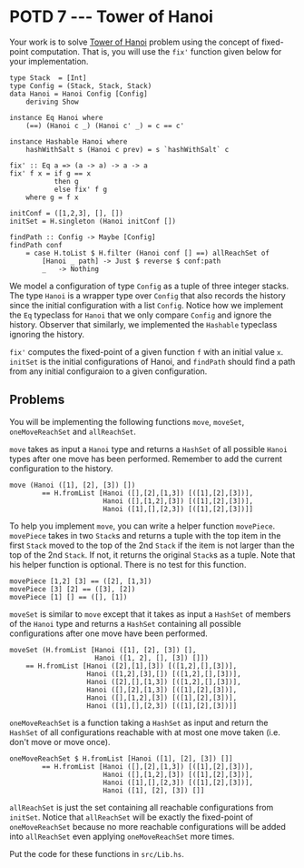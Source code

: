 POTD 7 --- Tower of Hanoi
==============================

Your work is to solve [Tower of Hanoi](https://en.wikipedia.org/wiki/Tower_of_Hanoi)
problem using the concept of fixed-point computation. That is, you will use the
`fix'` function given below for your implementation.

``` {.haskell}
type Stack  = [Int]
type Config = (Stack, Stack, Stack)
data Hanoi = Hanoi Config [Config]
    deriving Show

instance Eq Hanoi where
    (==) (Hanoi c _) (Hanoi c' _) = c == c'

instance Hashable Hanoi where
    hashWithSalt s (Hanoi c prev) = s `hashWithSalt` c

fix' :: Eq a => (a -> a) -> a -> a
fix' f x = if g == x
           then g
           else fix' f g
    where g = f x

initConf = ([1,2,3], [], [])
initSet = H.singleton (Hanoi initConf [])

findPath :: Config -> Maybe [Config]
findPath conf
    = case H.toList $ H.filter (Hanoi conf [] ==) allReachSet of
        [Hanoi _ path] -> Just $ reverse $ conf:path
        _   -> Nothing
```

We model a configuration of type `Config` as a tuple of three integer stacks.
The type `Hanoi` is a wrapper type over `Config` that also records the history
since the initial configuration with a list `Config`. Notice how we implement
the `Eq` typeclass for `Hanoi` that we only compare `Config` and ignore the
history. Observer that similarly, we implemented the `Hashable` typeclass
ignoring the history.

`fix'` computes the fixed-point of a given function `f` with an initial value
`x`.  `initSet` is the initial configurations of Hanoi, and `findPath` should
find a path from any initial configuraion to a given configuration.

Problems
--------

You will be implementing the following functions `move`, `moveSet`,
`oneMoveReachSet` and `allReachSet`.

`move` takes as input a `Hanoi` type and returns a `HashSet` of all possible
`Hanoi` types after one move has been performed. Remember to add the current
configuration to the history.

```
move (Hanoi ([1], [2], [3]) [])
        == H.fromList [Hanoi ([],[2],[1,3]) [([1],[2],[3])],
                       Hanoi ([],[1,2],[3]) [([1],[2],[3])],
                       Hanoi ([1],[],[2,3]) [([1],[2],[3])]]
```

To help you implement `move`, you can write a helper function `movePiece`.
`movePiece` takes in two `Stack`s and returns a tuple with the top item in the
first `Stack` moved to the top of the 2nd `Stack` if the item is not larger than
the top of the 2nd `Stack`. If not, it returns the original `Stack`s as a tuple.
Note that his helper function is optional. There is no test for this function.

```
movePiece [1,2] [3] == ([2], [1,3])
movePiece [3] [2] == ([3], [2])
movePiece [1] [] == ([], [1])
```


`moveSet` is similar to `move` except that it takes as input a `HashSet` of
members of the `Hanoi` type and returns a `HashSet` containing all possible
configurations after one move have been performed.

```
moveSet (H.fromList [Hanoi ([1], [2], [3]) [],
                     Hanoi ([1, 2], [], [3]) []])
    == H.fromList [Hanoi ([2],[1],[3]) [([1,2],[],[3])],
                   Hanoi ([1,2],[3],[]) [([1,2],[],[3])],
                   Hanoi ([2],[],[1,3]) [([1,2],[],[3])],
                   Hanoi ([],[2],[1,3]) [([1],[2],[3])],
                   Hanoi ([],[1,2],[3]) [([1],[2],[3])],
                   Hanoi ([1],[],[2,3]) [([1],[2],[3])]]
```

`oneMoveReachSet` is a function taking a `HashSet` as input and return the
`HashSet` of all configurations reachable with at most one move taken (i.e.
don't move or move once).

```
oneMoveReachSet $ H.fromList [Hanoi ([1], [2], [3]) []]
        == H.fromList [Hanoi ([],[2],[1,3]) [([1],[2],[3])],
                       Hanoi ([],[1,2],[3]) [([1],[2],[3])],
                       Hanoi ([1],[],[2,3]) [([1],[2],[3])],
                       Hanoi ([1], [2], [3]) []]
```

`allReachSet` is just the set containing all reachable configurations from
`initSet`. Notice that `allReachSet` will be exactly the fixed-point of
`oneMoveReachSet` because no more reachable configurations will be added into
`allReachSet` even applying `oneMoveReachSet` more times.

Put the code for these functions in `src/Lib.hs`.
